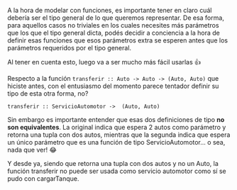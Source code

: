 A la hora de modelar con funciones, es importante tener en claro cuál debería ser el tipo general de lo que queremos representar. De esa forma, para aquellos casos no triviales en los cuales necesites más parámetros que los que el tipo general dicta, podés decidir a conciencia a la hora de definir esas funciones que esos parámetros extra se esperen antes que los parámetros requeridos por el tipo general.

Al tener en cuenta esto, luego va a ser mucho más fácil usarlas :+1:

Respecto a la función `transferir :: Auto -> Auto -> (Auto, Auto)` que hiciste antes, con el entusiasmo del momento parece tentador definir su tipo de esta otra forma, no?

`transferir :: ServicioAutomotor ->  (Auto, Auto)`

Sin embargo es importante entender que esas dos definiciones de tipo **no son equivalentes**. La original indica que espera 2 autos como parámetro y retorna una tupla con dos autos, mientras que la segunda indica que espera un único parámetro que es una función de tipo ServicioAutomotor... o sea, nada que ver! :joy:

Y desde ya, siendo que retorna una tupla con dos autos y no un Auto, la función transferir no puede ser usada como servicio automotor como sí se pudo con cargarTanque.